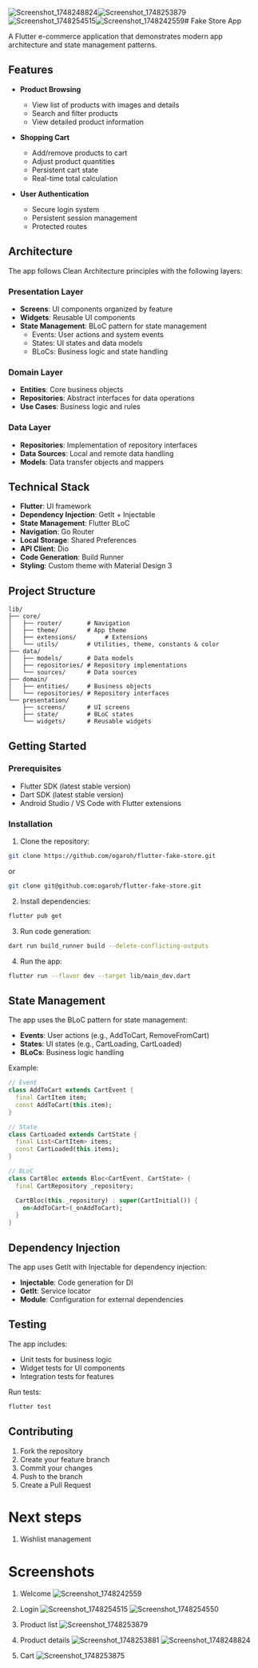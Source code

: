 ![Screenshot_1748248824](https://github.com/user-attachments/assets/0771f829-731c-4faa-b7cb-22fab52494ae)![Screenshot_1748253879](https://github.com/user-attachments/assets/ccdc4efe-e5eb-4121-888c-1bbcf893f3b4)![Screenshot_1748254515](https://github.com/user-attachments/assets/b45df6a5-e7e1-47dc-9d50-80c94bb1734f)![Screenshot_1748242559](https://github.com/user-attachments/assets/15ca6b5d-70ba-406d-b802-434e7a700b64)# Fake Store App

A Flutter e-commerce application that demonstrates modern app architecture and state management patterns.

## Features

- **Product Browsing**

  - View list of products with images and details
  - Search and filter products
  - View detailed product information

- **Shopping Cart**

  - Add/remove products to cart
  - Adjust product quantities
  - Persistent cart state
  - Real-time total calculation

- **User Authentication**
  - Secure login system
  - Persistent session management
  - Protected routes

## Architecture

The app follows Clean Architecture principles with the following layers:

### Presentation Layer

- **Screens**: UI components organized by feature
- **Widgets**: Reusable UI components
- **State Management**: BLoC pattern for state management
  - Events: User actions and system events
  - States: UI states and data models
  - BLoCs: Business logic and state handling

### Domain Layer

- **Entities**: Core business objects
- **Repositories**: Abstract interfaces for data operations
- **Use Cases**: Business logic and rules

### Data Layer

- **Repositories**: Implementation of repository interfaces
- **Data Sources**: Local and remote data handling
- **Models**: Data transfer objects and mappers

## Technical Stack

- **Flutter**: UI framework
- **Dependency Injection**: GetIt + Injectable
- **State Management**: Flutter BLoC
- **Navigation**: Go Router
- **Local Storage**: Shared Preferences
- **API Client**: Dio
- **Code Generation**: Build Runner
- **Styling**: Custom theme with Material Design 3

## Project Structure

```
lib/
├── core/
│   ├── router/       # Navigation
│   ├── theme/        # App theme
│   ├── extensions/        # Extensions
│   └── utils/        # Utilities, theme, constants & color
├── data/
│   ├── models/       # Data models
│   ├── repositories/ # Repository implementations
│   └── sources/      # Data sources
├── domain/
│   ├── entities/     # Business objects
│   └── repositories/ # Repository interfaces
└── presentation/
    ├── screens/      # UI screens
    ├── state/        # BLoC states
    └── widgets/      # Reusable widgets
```

## Getting Started

### Prerequisites

- Flutter SDK (latest stable version)
- Dart SDK (latest stable version)
- Android Studio / VS Code with Flutter extensions

### Installation

1. Clone the repository:

```bash
git clone https://github.com/ogaroh/flutter-fake-store.git
```

or

```bash
git clone git@github.com:ogaroh/flutter-fake-store.git
```

2. Install dependencies:

```bash
flutter pub get
```

3. Run code generation:

```bash
dart run build_runner build --delete-conflicting-outputs
```

4. Run the app:

```bash
flutter run --flavor dev --target lib/main_dev.dart
```

## State Management

The app uses the BLoC pattern for state management:

- **Events**: User actions (e.g., AddToCart, RemoveFromCart)
- **States**: UI states (e.g., CartLoading, CartLoaded)
- **BLoCs**: Business logic handling

Example:

```dart
// Event
class AddToCart extends CartEvent {
  final CartItem item;
  const AddToCart(this.item);
}

// State
class CartLoaded extends CartState {
  final List<CartItem> items;
  const CartLoaded(this.items);
}

// BLoC
class CartBloc extends Bloc<CartEvent, CartState> {
  final CartRepository _repository;

  CartBloc(this._repository) : super(CartInitial()) {
    on<AddToCart>(_onAddToCart);
  }
}
```

## Dependency Injection

The app uses GetIt with Injectable for dependency injection:

- **Injectable**: Code generation for DI
- **GetIt**: Service locator
- **Module**: Configuration for external dependencies

## Testing

The app includes:

- Unit tests for business logic
- Widget tests for UI components
- Integration tests for features

Run tests:

```bash
flutter test
```

## Contributing

1. Fork the repository
2. Create your feature branch
3. Commit your changes
4. Push to the branch
5. Create a Pull Request

# Next steps
1. Wishlist management


# Screenshots
1. Welcome
  ![Screenshot_1748242559](https://github.com/user-attachments/assets/9b0fe1c8-5265-408b-9812-f174bb09e333)

2. Login
![Screenshot_1748254515](https://github.com/user-attachments/assets/3ff2dd5d-f598-4f4b-b6bc-5e844743595c)
![Screenshot_1748254550](https://github.com/user-attachments/assets/1163115d-5358-463a-8bc9-e4e4271d022c)

3. Product list
![Screenshot_1748253879](https://github.com/user-attachments/assets/53c632a1-145b-4d0d-9049-bfe67fa1a8f4)

4. Product details
![Screenshot_1748253881](https://github.com/user-attachments/assets/8b306bab-1b93-4ad1-adce-071e2e958534)
![Screenshot_1748248824](https://github.com/user-attachments/assets/5153dc19-cedf-4ce2-b92d-305ffb9124c3)

5. Cart
![Screenshot_1748253875](https://github.com/user-attachments/assets/ca9a0d92-6a9f-4ca0-a746-72f9da534785)


